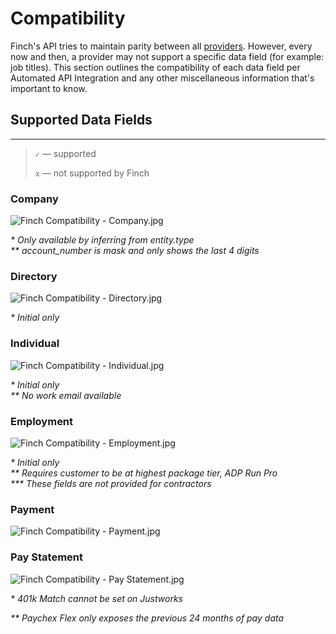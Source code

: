 # Compatibility

Finch's API tries to maintain parity between all [providers](./Providers.md). However, every now and then, a provider may not support a specific data field (for example: job titles). This section outlines the compatibility of each data field per Automated API Integration and any other miscellaneous information that's important to know.

## Supported Data Fields

---

<!-- theme: info -->

> `✓` — supported
>
> `x` — not supported by Finch

### Company
![Finch Compatibility - Company.jpg](https://stoplight.io/api/v1/projects/cHJqOjEzNjY0/images/fsHcbfE0BK0)

<p><i>* Only available by inferring from entity.type</i><br>
<i>** account_number is mask and only shows the last 4 digits</i></p>

### Directory
![Finch Compatibility - Directory.jpg](https://stoplight.io/api/v1/projects/cHJqOjEzNjY0/images/6CGPKWzFqp8)


<p><i>* Initial only</i></p>

### Individual
![Finch Compatibility - Individual.jpg](https://stoplight.io/api/v1/projects/cHJqOjEzNjY0/images/ooJJMZw2zKs)


<p><i>* Initial only</i><br>
<i>** No work email available</i></p>

### Employment
![Finch Compatibility - Employment.jpg](https://stoplight.io/api/v1/projects/cHJqOjEzNjY0/images/6OCTREXvk4M)



<p><i>* Initial only</i><br>
<i>** Requires customer to be at highest package tier, ADP Run Pro</i></br>
<i>*** These fields are not provided for contractors</i></p>

### Payment
![Finch Compatibility - Payment.jpg](https://stoplight.io/api/v1/projects/cHJqOjEzNjY0/images/Mzg54m001Xk)


### Pay Statement
![Finch Compatibility - Pay Statement.jpg](https://stoplight.io/api/v1/projects/cHJqOjEzNjY0/images/Qgg39ihurgI)


<p><i>* 401k Match cannot be set on Justworks</i>
<p><i>** Paychex Flex only exposes the previous 24 months of pay data</i></p>
